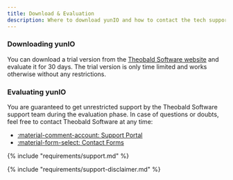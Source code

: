 ```yaml
---
title: Download & Evaluation
description: Where to download yunIO and how to contact the tech support during the evaluation phase
---
```


### Downloading yunIO

You can download a trial version from the [Theobald Software website](https://theobald-software.com/en/download-trial/) and evaluate it for 30 days.
The trial version is only time limited and works otherwise without any restrictions.

### Evaluating yunIO
You are guaranteed to get unrestricted support by the Theobald Software support team during the evaluation phase.
In case of questions or doubts, feel free to contact Theobald Software at any time: 

<!---
- [Support Portal](https://support.theobald-software.com)
- [Contact Forms](https://theobald-software.com/en/contact/)
-->

<div class="grid cards" markdown>

- [:material-comment-account:  Support Portal](https://support.theobald-software.com)
- [:material-form-select:  Contact Forms](https://theobald-software.com/en/contact/)

</div>


{% include "requirements/support.md" %}

{% include "requirements/support-disclaimer.md" %}

